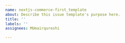 ```yaml
---
name: nextjs-commerce-first_template
about: Describe this issue template's purpose here.
title: ''
labels: ''
assignees: MUmairqureshi

---
```



